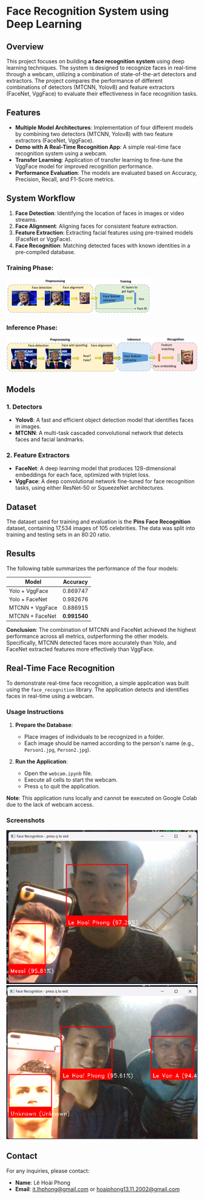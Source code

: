 # Face Recognition System using Deep Learning

## Overview

This project focuses on building **a face recognition system** using deep learning techniques. The system is designed to recognize faces in real-time through a webcam, utilizing a combination of state-of-the-art detectors and extractors. The project compares the performance of different combinations of detectors (MTCNN, Yolov8) and feature extractors (FaceNet, VggFace) to evaluate their effectiveness in face recognition tasks.

## Features

- **Multiple Model Architectures**: Implementation of four different models by combining two detectors (MTCNN, Yolov8) with two feature extractors (FaceNet, VggFace).
- **Demo with A Real-Time Recognition App**: A simple real-time face recognition system using a webcam.
- **Transfer Learning**: Application of transfer learning to fine-tune the VggFace model for improved recognition performance.
- **Performance Evaluation**: The models are evaluated based on Accuracy, Precision, Recall, and F1-Score metrics.

## System Workflow

1. **Face Detection**: Identifying the location of faces in images or video streams.
2. **Face Alignment**: Aligning faces for consistent feature extraction.
3. **Feature Extraction**: Extracting facial features using pre-trained models (FaceNet or VggFace).
4. **Face Recognition**: Matching detected faces with known identities in a pre-compiled database.

### Training Phase:
![training phase](assets/Picture1.png)

### Inference Phase:
![inference phase](assets/Picture2.png)

## Models

### 1. **Detectors**
   - **Yolov8**: A fast and efficient object detection model that identifies faces in images.
   - **MTCNN**: A multi-task cascaded convolutional network that detects faces and facial landmarks.

### 2. **Feature Extractors**
   - **FaceNet**: A deep learning model that produces 128-dimensional embeddings for each face, optimized with triplet loss.
   - **VggFace**: A deep convolutional network fine-tuned for face recognition tasks, using either ResNet-50 or SqueezeNet architectures.

## Dataset

The dataset used for training and evaluation is the **Pins Face Recognition** dataset, containing 17,534 images of 105 celebrities. The data was split into training and testing sets in an 80:20 ratio.

## Results

The following table summarizes the performance of the four models:

| Model           | Accuracy |
| --------------- | -------- |
| Yolo + VggFace  | 0.869747 |
| Yolo + FaceNet  | 0.982676 |
| MTCNN + VggFace | 0.886915 |
| MTCNN + FaceNet | **0.991540** |

**Conclusion**: The combination of MTCNN and FaceNet achieved the highest performance across all metrics, outperforming the other models. Specifically, MTCNN detected faces more accurately than Yolo, and FaceNet extracted features more effectively than VggFace.

## Real-Time Face Recognition

To demonstrate real-time face recognition, a simple application was built using the `face_recognition` library. The application detects and identifies faces in real-time using a webcam.

### Usage Instructions

1. **Prepare the Database**:
   - Place images of individuals to be recognized in a folder.
   - Each image should be named according to the person's name (e.g., `Person1.jpg`, `Person2.jpg`).

2. **Run the Application**:
   - Open the `webcam.ipynb` file.
   - Execute all cells to start the webcam.
   - Press `q` to quit the application.

**Note**: This application runs locally and cannot be executed on Google Colab due to the lack of webcam access.

### Screenshots
![screenshot](assets/Picture3.png)
![screenshot](assets/Picture4.png)

## Contact

For any inquiries, please contact:

- **Name**: Lê Hoài Phong
- **Email**: it.lhphong@gmail.com or hoaiphong13.11.2002@gmail.com